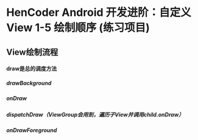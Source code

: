# HenCoder Android 开发进阶：自定义 View 1-5 绘制顺序 (练习项目)

## View绘制流程
#### draw是总的调度方法
##### drawBackground
##### onDraw
##### dispatchDraw（ViewGroup会用到，遍历子View并调用child.onDraw）
##### onDrawForeground
